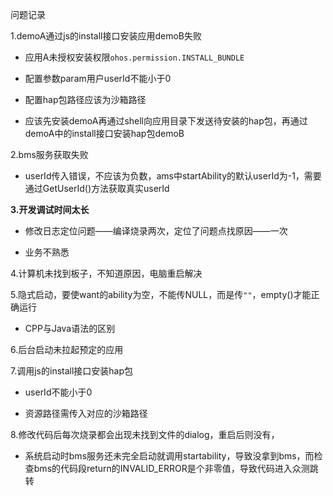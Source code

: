 问题记录

1.demoA通过js的install接口安装应用demoB失败

- 应用A未授权安装权限`ohos.permission.INSTALL_BUNDLE`

- 配置参数param用户userId不能小于0

- 配置hap包路径应该为沙箱路径

- 应该先安装demoA再通过shell向应用目录下发送待安装的hap包，再通过demoA中的install接口安装hap包demoB

2.bms服务获取失败

- userId传入错误，不应该为负数，ams中startAbility的默认userId为-1，需要通过GetUserId()方法获取真实userId 

**3.开发调试时间太长**

- 修改日志定位问题——编译烧录两次，定位了问题点找原因——一次

- 业务不熟悉

4.计算机未找到板子，不知道原因，电脑重启解决

5.隐式启动，要使want的ability为空，不能传NULL，而是传`""`，empty()才能正确运行

- CPP与Java语法的区别 

6.后台启动未拉起预定的应用

7.调用js的install接口安装hap包

- userId不能小于0

- 资源路径需传入对应的沙箱路径 

8.修改代码后每次烧录都会出现未找到文件的dialog，重启后则没有，

- 系统启动时bms服务还未完全启动就调用startability，导致没拿到bms，而检查bms的代码段return的INVALID_ERROR是个非零值，导致代码进入众测跳转
